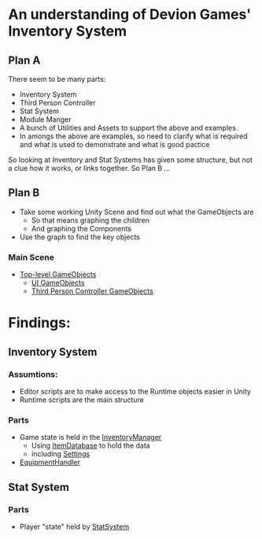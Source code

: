 # An understanding of Devion Games' Inventory System

## Plan A

There seem to be many parts:
* Inventory System
* Third Person Controller
* Stat System
* Module Manger
* A bunch of Utilities and Assets to support the above and examples
* In amongs the above are examples, so need to clarify 
what is required and what is used to demonstrate and what is good pactice

So looking at Inventory and Stat Systems has given some structure, 
but not a clue how it works, or links together.  So Plan B ...

## Plan B
* Take some working Unity Scene and find out what the GameObjects are
  * So that means graphing the children
  * And graphing the Components
* Use the graph to find the key objects

### Main Scene
* [Top-level GameObjects](MainGameScene.md)
  * [UI GameObjects](UIGameobjects.md)
  * [Third Person Controller GameObjects](ThirdPersonControllerGameobjects.md)

# Findings:

## Inventory System

### Assumtions:
* Editor scripts are to make access to the Runtime objects easier in Unity
* Runtime scripts are the main structure

### Parts

* Game state is held in the [InventoryManager](InventoryManager.md)
  * Using [ItemDatabase](ItemDatabase.md) to hold the data 
  * including [Settings](Settings.md)
* [EquipmentHandler](EquipmentHandler.md)

## Stat System

### Parts

* Player "state" held by [StatSystem](StatSystem.md)
